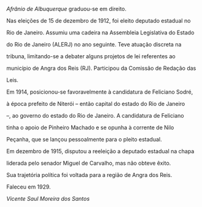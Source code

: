 

*Afrânio de Albuquerque* graduou-se em direito.



Nas eleições de 15 de dezembro de 1912, foi eleito deputado estadual no

Rio de Janeiro. Assumiu uma cadeira na Assembleia Legislativa do Estado

do Rio de Janeiro (ALERJ) no ano seguinte. Teve atuação discreta na

tribuna, limitando-se a debater alguns projetos de lei referentes ao

município de Angra dos Reis (RJ). Participou da Comissão de Redação das

Leis.



Em 1914, posicionou-se favoravelmente à candidatura de Feliciano Sodré,

à época prefeito de Niterói – então capital do estado do Rio de Janeiro

–, ao governo do estado do Rio de Janeiro. A candidatura de Feliciano

tinha o apoio de Pinheiro Machado e se opunha à corrente de Nilo

Peçanha, que se lançou pessoalmente para o pleito estadual.



Em dezembro de 1915, disputou a reeleição a deputado estadual na chapa

liderada pelo senador Miguel de Carvalho, mas não obteve êxito.



Sua trajetória política foi voltada para a região de Angra dos Reis.



Faleceu em 1929.



*Vicente Saul Moreira dos Santos*



